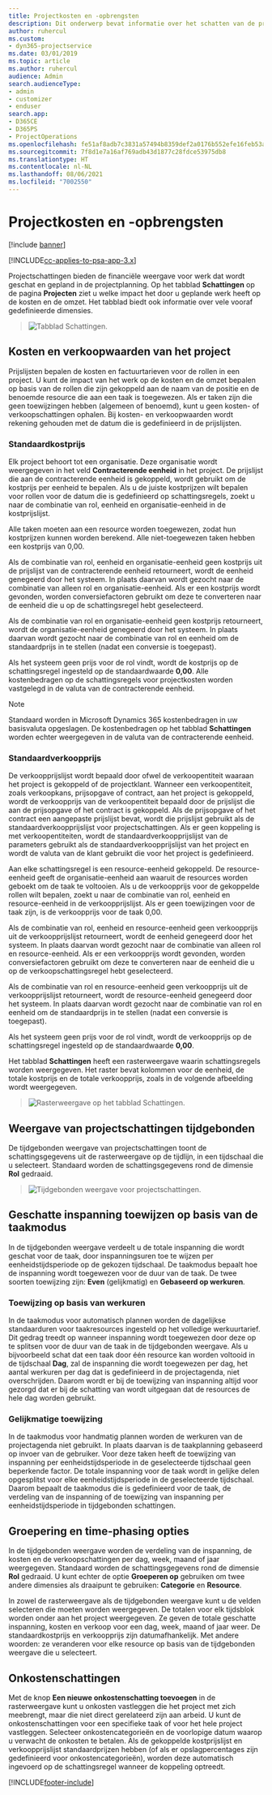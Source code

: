 ```yaml
---
title: Projectkosten en -opbrengsten
description: Dit onderwerp bevat informatie over het schatten van de projectkosten en -opbrengsten.
author: ruhercul
ms.custom:
- dyn365-projectservice
ms.date: 03/01/2019
ms.topic: article
ms.author: ruhercul
audience: Admin
search.audienceType:
- admin
- customizer
- enduser
search.app:
- D365CE
- D365PS
- ProjectOperations
ms.openlocfilehash: fe51af8adb7c3831a57494b8359def2a0176b552efe16feb53a2a265f5ffcb0c
ms.sourcegitcommit: 7f8d1e7a16af769adb43d1877c28fdce53975db8
ms.translationtype: HT
ms.contentlocale: nl-NL
ms.lasthandoff: 08/06/2021
ms.locfileid: "7002550"
---
```

# <a name="project-costs-and-revenue"></a>Projectkosten en -opbrengsten

[!include [banner](../includes/psa-now-project-operations.md)]

[!INCLUDE[cc-applies-to-psa-app-3.x](../includes/cc-applies-to-psa-app-3x.md)]

Projectschattingen bieden de financiële weergave voor werk dat wordt geschat en gepland in de projectplanning. Op het tabblad **Schattingen** op de pagina **Projecten** ziet u welke impact het door u geplande werk heeft op de kosten en de omzet. Het tabblad biedt ook informatie over vele vooraf gedefinieerde dimensies. 

> ![Tabblad Schattingen.](media/project-5.png)

## <a name="cost-and-sales-values-of-the-project"></a>Kosten en verkoopwaarden van het project

Prijslijsten bepalen de kosten en factuurtarieven voor de rollen in een project. U kunt de impact van het werk op de kosten en de omzet bepalen op basis van de rollen die zijn gekoppeld aan de naam van de positie en de benoemde resource die aan een taak is toegewezen. Als er taken zijn die geen toewijzingen hebben (algemeen of benoemd), kunt u geen kosten- of verkoopschattingen ophalen. Bij kosten- en verkoopwaarden wordt rekening gehouden met de datum die is gedefinieerd in de prijslijsten.

### <a name="default-cost-price"></a>Standaardkostprijs  

Elk project behoort tot een organisatie. Deze organisatie wordt weergegeven in het veld **Contracterende eenheid** in het project. De prijslijst die aan de contracterende eenheid is gekoppeld, wordt gebruikt om de kostprijs per eenheid te bepalen. Als u de juiste kostprijzen wilt bepalen voor rollen voor de datum die is gedefinieerd op schattingsregels, zoekt u naar de combinatie van rol, eenheid en organisatie-eenheid in de kostprijslijst. 

Alle taken moeten aan een resource worden toegewezen, zodat hun kostprijzen kunnen worden berekend. Alle niet-toegewezen taken hebben een kostprijs van 0,00.

Als de combinatie van rol, eenheid en organisatie-eenheid geen kostprijs uit de prijslijst van de contracterende eenheid retourneert, wordt de eenheid genegeerd door het systeem. In plaats daarvan wordt gezocht naar de combinatie van alleen rol en organisatie-eenheid. Als er een kostprijs wordt gevonden, worden conversiefactoren gebruikt om deze te converteren naar de eenheid die u op de schattingsregel hebt geselecteerd.

Als de combinatie van rol en organisatie-eenheid geen kostprijs retourneert, wordt de organisatie-eenheid genegeerd door het systeem. In plaats daarvan wordt gezocht naar de combinatie van rol en eenheid om de standaardprijs in te stellen (nadat een conversie is toegepast).

Als het systeem geen prijs voor de rol vindt, wordt de kostprijs op de schattingsregel ingesteld op de standaardwaarde **0,00**. Alle kostenbedragen op de schattingsregels voor projectkosten worden vastgelegd in de valuta van de contracterende eenheid.

> [!NOTE]
> Standaard worden in Microsoft Dynamics 365 kostenbedragen in uw basisvaluta opgeslagen. De kostenbedragen op het tabblad **Schattingen** worden echter weergegeven in de valuta van de contracterende eenheid.  

### <a name="default-sales-price"></a>Standaardverkoopprijs 

De verkoopprijslijst wordt bepaald door ofwel de verkoopentiteit waaraan het project is gekoppeld of de projectklant. Wanneer een verkoopentiteit, zoals verkoopkans, prijsopgave of contract, aan het project is gekoppeld, wordt de verkoopprijs van de verkoopentiteit bepaald door de prijslijst die aan de prijsopgave of het contract is gekoppeld. Als de prijsopgave of het contract een aangepaste prijslijst bevat, wordt die prijslijst gebruikt als de standaardverkoopprijslijst voor projectschattingen. Als er geen koppeling is met verkoopentiteiten, wordt de standaardverkoopprijslijst van de parameters gebruikt als de standaardverkoopprijslijst van het project en wordt de valuta van de klant gebruikt die voor het project is gedefinieerd.

Aan elke schattingsregel is een resource-eenheid gekoppeld. De resource-eenheid geeft de organisatie-eenheid aan waaruit de resources worden geboekt om de taak te voltooien. Als u de verkoopprijs voor de gekoppelde rollen wilt bepalen, zoekt u naar de combinatie van rol, eenheid en resource-eenheid in de verkoopprijslijst. Als er geen toewijzingen voor de taak zijn, is de verkoopprijs voor de taak 0,00.

Als de combinatie van rol, eenheid en resource-eenheid geen verkoopprijs uit de verkoopprijslijst retourneert, wordt de eenheid genegeerd door het systeem. In plaats daarvan wordt gezocht naar de combinatie van alleen rol en resource-eenheid. Als er een verkoopprijs wordt gevonden, worden conversiefactoren gebruikt om deze te converteren naar de eenheid die u op de verkoopschattingsregel hebt geselecteerd. 

Als de combinatie van rol en resource-eenheid geen verkoopprijs uit de verkoopprijslijst retourneert, wordt de resource-eenheid genegeerd door het systeem. In plaats daarvan wordt gezocht naar de combinatie van rol en eenheid om de standaardprijs in te stellen (nadat een conversie is toegepast).

Als het systeem geen prijs voor de rol vindt, wordt de verkoopprijs op de schattingsregel ingesteld op de standaardwaarde **0,00**.

Het tabblad **Schattingen** heeft een rasterweergave waarin schattingsregels worden weergegeven. Het raster bevat kolommen voor de eenheid, de totale kostprijs en de totale verkoopprijs, zoals in de volgende afbeelding wordt weergegeven. 

> ![Rasterweergave op het tabblad Schattingen.](media/project-6.png)

## <a name="time-phased-view-of-project-estimates"></a>Weergave van projectschattingen tijdgebonden

De tijdgebonden weergave van projectschattingen toont de schattingsgegevens uit de rasterweergave op de tijdlijn, in een tijdschaal die u selecteert. Standaard worden de schattingsgegevens rond de dimensie **Rol** gedraaid.

> ![Tijdgebonden weergave voor projectschattingen.](media/project-7.png)

## <a name="allocating-estimated-effort-based-on-the-task-mode"></a>Geschatte inspanning toewijzen op basis van de taakmodus

In de tijdgebonden weergave verdeelt u de totale inspanning die wordt geschat voor de taak, door inspanningsuren toe te wijzen per eenheidstijdsperiode op de gekozen tijdschaal. De taakmodus bepaalt hoe de inspanning wordt toegewezen voor de duur van de taak. De twee soorten toewijzing zijn: **Even** (gelijkmatig) en **Gebaseerd op werkuren**.

### <a name="work-hours-based-allocation"></a>Toewijzing op basis van werkuren
 
In de taakmodus voor automatisch plannen worden de dagelijkse standaarduren voor taakresources ingesteld op het volledige werkuurtarief. Dit gedrag treedt op wanneer inspanning wordt toegewezen door deze op te splitsen voor de duur van de taak in de tijdgebonden weergave. Als u bijvoorbeeld schat dat een taak door één resource kan worden voltooid in de tijdschaal **Dag**, zal de inspanning die wordt toegewezen per dag, het aantal werkuren per dag dat is gedefinieerd in de projectagenda, niet overschrijden. Daarom wordt er bij de toewijzing van inspanning altijd voor gezorgd dat er bij de schatting van wordt uitgegaan dat de resources de hele dag worden gebruikt.

### <a name="even-allocation"></a>Gelijkmatige toewijzing

In de taakmodus voor handmatig plannen worden de werkuren van de projectagenda niet gebruikt. In plaats daarvan is de taakplanning gebaseerd op invoer van de gebruiker. Voor deze taken heeft de toewijzing van inspanning per eenheidstijdsperiode in de geselecteerde tijdschaal geen beperkende factor. De totale inspanning voor de taak wordt in gelijke delen opgesplitst voor elke eenheidstijdsperiode in de geselecteerde tijdschaal. Daarom bepaalt de taakmodus die is gedefinieerd voor de taak, de verdeling van de inspanning of de toewijzing van inspanning per eenheidstijdsperiode in tijdgebonden schattingen.

## <a name="grouping-and-time-phasing-options"></a>Groepering en time-phasing opties

In de tijdgebonden weergave worden de verdeling van de inspanning, de kosten en de verkoopschattingen per dag, week, maand of jaar weergegeven. Standaard worden de schattingsgegevens rond de dimensie **Rol** gedraaid. U kunt echter de optie **Groeperen op** gebruiken om twee andere dimensies als draaipunt te gebruiken: **Categorie** en **Resource**.

In zowel de rasterweergave als de tijdgebonden weergave kunt u de velden selecteren die moeten worden weergegeven. De totalen voor elk tijdsblok worden onder aan het project weergegeven. Ze geven de totale geschatte inspanning, kosten en verkoop voor een dag, week, maand of jaar weer. De standaardkostprijs en verkoopprijs zijn datumafhankelijk. Met andere woorden: ze veranderen voor elke resource op basis van de tijdgebonden weergave die u selecteert.

## <a name="expense-estimates"></a>Onkostenschattingen

Met de knop **Een nieuwe onkostenschatting toevoegen** in de rasterweergave kunt u onkosten vastleggen die het project met zich meebrengt, maar die niet direct gerelateerd zijn aan arbeid. U kunt de onkostenschattingen voor een specifieke taak of voor het hele project vastleggen. Selecteer onkostencategorieën en de voorlopige datum waarop u verwacht de onkosten te betalen. Als de gekoppelde kostprijslijst en verkoopprijslijst standaardprijzen hebben (of als er opslagpercentages zijn gedefinieerd voor onkostencategorieën), worden deze automatisch ingevoerd op de schattingsregel wanneer de koppeling optreedt.


[!INCLUDE[footer-include](../includes/footer-banner.md)]